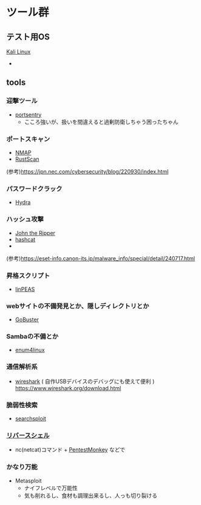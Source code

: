 # ツール群

## テスト用OS
[Kali Linux](https://www.kali.org/)
 - []()

## tools

### 迎撃ツール
  - [portsentry](/portsentry/)
    - こころ強いが、扱いを間違えると過剰防衛しちゃう困ったちゃん

### ポートスキャン
  - [NMAP](#)
  - [RustScan](#)

(参考)https://jpn.nec.com/cybersecurity/blog/220930/index.html

### パスワードクラック
  - [Hydra](https://www.kali.org/tools/hydra/)

### ハッシュ攻撃
  - [John the Ripper](#)
  - [hashcat](#)
  - 
(参考)https://eset-info.canon-its.jp/malware_info/special/detail/240717.html

### 昇格スクリプト
  - [linPEAS](#)

### webサイトの不備発見とか、隠しディレクトリとか
  - [GoBuster](#)

### Sambaの不備とか
  - [enum4linux](#)

### 通信解析系
  - [wireshark](#) ( 自作USBデバイスのデバッグにも使えて便利 )
  https://www.wireshark.org/download.html

### 脆弱性検索
  - [searchsploit](#)

### [リバースシェル](#)
  - nc(netcat)コマンド + [PentestMonkey](https://pentestmonkey.net/) などで

### かなり万能
  - Metasploit
    - ナイフレベルで万能性
    - 気も削れるし、食材も調理出来るし、人っも切り裂ける
   






